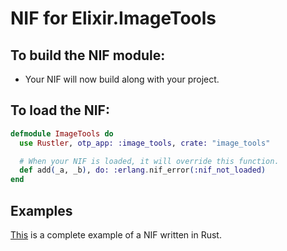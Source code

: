 # NIF for Elixir.ImageTools

## To build the NIF module:

- Your NIF will now build along with your project.

## To load the NIF:

```elixir
defmodule ImageTools do
  use Rustler, otp_app: :image_tools, crate: "image_tools"

  # When your NIF is loaded, it will override this function.
  def add(_a, _b), do: :erlang.nif_error(:nif_not_loaded)
end
```

## Examples

[This](https://github.com/rusterlium/NifIo) is a complete example of a NIF written in Rust.
